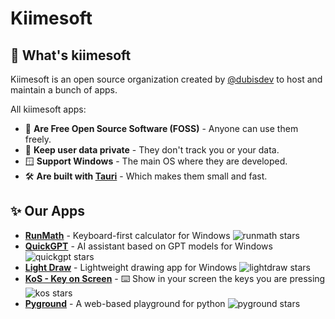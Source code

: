 # Kiimesoft

## 🧬 What's kiimesoft

Kiimesoft is an open source organization created by [@dubisdev](https://github.com/dubisdev) to host and maintain a bunch of apps.

All kiimesoft apps:

- 🤝 **Are Free Open Source Software (FOSS)** - Anyone can use them freely.
- 🔏 **Keep user data private** - They don't track you or your data.
- 🪟 **Support Windows** - The main OS where they are developed.
- 🛠️ **Are built with [Tauri](https://tauri.app/)** - Which makes them small and fast.

## ✨ Our Apps

- [**RunMath**](https://github.com/kiimesoft/runmath) - Keyboard-first calculator for Windows ![runmath stars](https://img.shields.io/github/stars/kiimesoft/runmath?style=social)
- [**QuickGPT**](https://github.com/kiimesoft/QuickGPT) - AI assistant based on GPT models for Windows ![quickgpt stars](https://img.shields.io/github/stars/kiimesoft/quickgpt?style=social)
- [**Light Draw**](https://github.com/kiimesoft/lightdraw) - Lightweight drawing app for Windows ![lightdraw stars](https://img.shields.io/github/stars/kiimesoft/lightdraw?style=social)
- [**KoS - Key on Screen**](https://github.com/kiimesoft/key-on-screen) - ⌨️ Show in your screen the keys you are pressing ![kos stars](https://img.shields.io/github/stars/kiimesoft/key-on-screen?style=social)
- [**Pyground**](https://github.com/kiimesoft/pyground) - A web-based playground for python ![pyground stars](https://img.shields.io/github/stars/kiimesoft/pyground?style=social)
